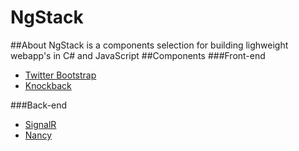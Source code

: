 # NgStack
##About
NgStack is a components selection for building lighweight webapp's in C# and JavaScript
##Components
###Front-end
+ [Twitter Bootstrap](http://twitter.github.com/bootstrap/)
+ [Knockback](http://kmalakoff.github.com/knockback/)

###Back-end
+ [SignalR](https://github.com/SignalR/SignalR)
+ [Nancy](http://nancyfx.org/)
